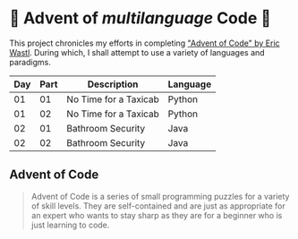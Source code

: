 # :christmas_tree: Advent of *multilanguage* Code :christmas_tree:

This project chronicles my efforts in completing ["Advent of Code" by Eric Wastl](http://adventofcode.com/2016).
During which, I shall attempt to use a variety of languages and paradigms.

| Day | Part | Description           | Language |
| --- | ---- | --------------------- | -------- |
| 01  | 01   | No Time for a Taxicab | Python   |
| 01  | 02   | No Time for a Taxicab | Python   |
| 02  | 01   | Bathroom Security     | Java     |
| 02  | 02   | Bathroom Security     | Java     |

## Advent of Code

>Advent of Code is a series of small programming puzzles for a variety of skill levels. They are self-contained and are just as appropriate for an expert who wants to stay sharp as they are for a beginner who is just learning to code.
